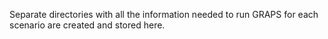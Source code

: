 Separate directories with all the information needed to run GRAPS for each scenario are created and stored here.
